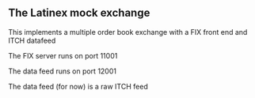 ## The Latinex mock exchange

This implements a multiple order book exchange with a FIX front end and ITCH datafeed

The FIX server runs on port 11001

The data feed runs on port  12001

The data feed (for now) is a raw ITCH feed

